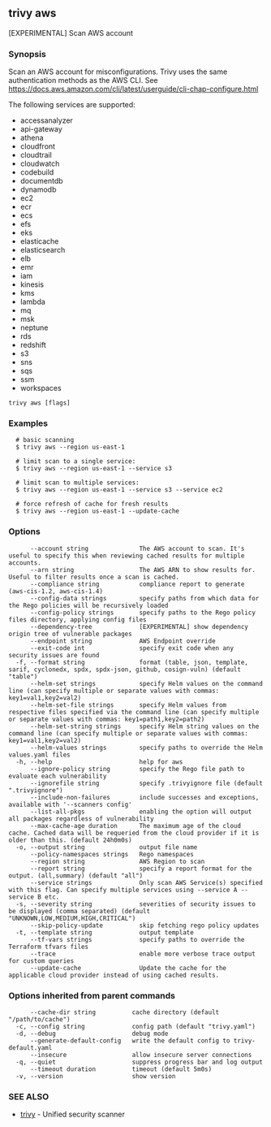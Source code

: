 ## trivy aws

[EXPERIMENTAL] Scan AWS account

### Synopsis

Scan an AWS account for misconfigurations. Trivy uses the same authentication methods as the AWS CLI. See https://docs.aws.amazon.com/cli/latest/userguide/cli-chap-configure.html

The following services are supported:
- accessanalyzer
- api-gateway
- athena
- cloudfront
- cloudtrail
- cloudwatch
- codebuild
- documentdb
- dynamodb
- ec2
- ecr
- ecs
- efs
- eks
- elasticache
- elasticsearch
- elb
- emr
- iam
- kinesis
- kms
- lambda
- mq
- msk
- neptune
- rds
- redshift
- s3
- sns
- sqs
- ssm
- workspaces


```
trivy aws [flags]
```

### Examples

```
  # basic scanning
  $ trivy aws --region us-east-1

  # limit scan to a single service:
  $ trivy aws --region us-east-1 --service s3

  # limit scan to multiple services:
  $ trivy aws --region us-east-1 --service s3 --service ec2

  # force refresh of cache for fresh results
  $ trivy aws --region us-east-1 --update-cache

```

### Options

```
      --account string              The AWS account to scan. It's useful to specify this when reviewing cached results for multiple accounts.
      --arn string                  The AWS ARN to show results for. Useful to filter results once a scan is cached.
      --compliance string           compliance report to generate (aws-cis-1.2, aws-cis-1.4)
      --config-data strings         specify paths from which data for the Rego policies will be recursively loaded
      --config-policy strings       specify paths to the Rego policy files directory, applying config files
      --dependency-tree             [EXPERIMENTAL] show dependency origin tree of vulnerable packages
      --endpoint string             AWS Endpoint override
      --exit-code int               specify exit code when any security issues are found
  -f, --format string               format (table, json, template, sarif, cyclonedx, spdx, spdx-json, github, cosign-vuln) (default "table")
      --helm-set strings            specify Helm values on the command line (can specify multiple or separate values with commas: key1=val1,key2=val2)
      --helm-set-file strings       specify Helm values from respective files specified via the command line (can specify multiple or separate values with commas: key1=path1,key2=path2)
      --helm-set-string strings     specify Helm string values on the command line (can specify multiple or separate values with commas: key1=val1,key2=val2)
      --helm-values strings         specify paths to override the Helm values.yaml files
  -h, --help                        help for aws
      --ignore-policy string        specify the Rego file path to evaluate each vulnerability
      --ignorefile string           specify .trivyignore file (default ".trivyignore")
      --include-non-failures        include successes and exceptions, available with '--scanners config'
      --list-all-pkgs               enabling the option will output all packages regardless of vulnerability
      --max-cache-age duration      The maximum age of the cloud cache. Cached data will be requeried from the cloud provider if it is older than this. (default 24h0m0s)
  -o, --output string               output file name
      --policy-namespaces strings   Rego namespaces
      --region string               AWS Region to scan
      --report string               specify a report format for the output. (all,summary) (default "all")
      --service strings             Only scan AWS Service(s) specified with this flag. Can specify multiple services using --service A --service B etc.
  -s, --severity string             severities of security issues to be displayed (comma separated) (default "UNKNOWN,LOW,MEDIUM,HIGH,CRITICAL")
      --skip-policy-update          skip fetching rego policy updates
  -t, --template string             output template
      --tf-vars strings             specify paths to override the Terraform tfvars files
      --trace                       enable more verbose trace output for custom queries
      --update-cache                Update the cache for the applicable cloud provider instead of using cached results.
```

### Options inherited from parent commands

```
      --cache-dir string          cache directory (default "/path/to/cache")
  -c, --config string             config path (default "trivy.yaml")
  -d, --debug                     debug mode
      --generate-default-config   write the default config to trivy-default.yaml
      --insecure                  allow insecure server connections
  -q, --quiet                     suppress progress bar and log output
      --timeout duration          timeout (default 5m0s)
  -v, --version                   show version
```

### SEE ALSO

* [trivy](trivy.md)	 - Unified security scanner

